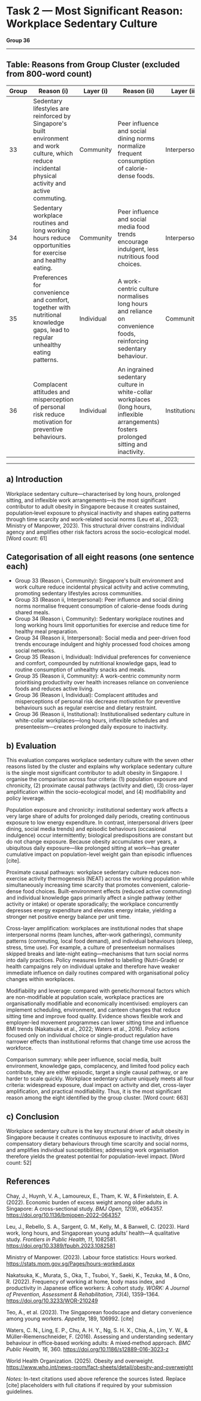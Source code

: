 # Task 2 — Most Significant Reason: Workplace Sedentary Culture

**Group 36**

---

## Table: Reasons from Group Cluster (excluded from 800-word count)

| Group | Reason (i) | Layer (i) | Reason (ii) | Layer (ii) |
|-------|------------|-----------|-------------|------------|
| 33 | Sedentary lifestyles are reinforced by Singapore's built environment and work culture, which reduce incidental physical activity and active commuting. | Community | Peer influence and social dining norms normalize frequent consumption of calorie-dense foods. | Interpersonal |
| 34 | Sedentary workplace routines and long working hours reduce opportunities for exercise and healthy eating. | Community | Peer influence and social media food trends encourage indulgent, less nutritious food choices. | Interpersonal |
| 35 | Preferences for convenience and comfort, together with nutritional knowledge gaps, lead to regular unhealthy eating patterns. | Individual | A work-centric culture normalises long hours and reliance on convenience foods, reinforcing sedentary behaviour. | Community |
| 36 | Complacent attitudes and misperception of personal risk reduce motivation for preventive behaviours. | Individual | An ingrained sedentary culture in white-collar workplaces (long hours, inflexible arrangements) fosters prolonged sitting and inactivity. | Institutional |

---

## a) Introduction

Workplace sedentary culture—characterised by long hours, prolonged sitting, and inflexible work arrangements—is the most significant contributor to adult obesity in Singapore because it creates sustained, population‑level exposure to physical inactivity and shapes eating patterns through time scarcity and work-related social norms (Leu et al., 2023; Ministry of Manpower, 2023). This structural driver constrains individual agency and amplifies other risk factors across the socio-ecological model. [Word count: 61]


## Categorisation of all eight reasons (one sentence each)

- Group 33 (Reason i, Community): Singapore's built environment and work culture reduce incidental physical activity and active commuting, promoting sedentary lifestyles across communities.
- Group 33 (Reason ii, Interpersonal): Peer influence and social dining norms normalise frequent consumption of calorie-dense foods during shared meals.
- Group 34 (Reason i, Community): Sedentary workplace routines and long working hours limit opportunities for exercise and reduce time for healthy meal preparation.
- Group 34 (Reason ii, Interpersonal): Social media and peer-driven food trends encourage indulgent and highly processed food choices among social networks.
- Group 35 (Reason i, Individual): Individual preferences for convenience and comfort, compounded by nutritional knowledge gaps, lead to routine consumption of unhealthy snacks and meals.
- Group 35 (Reason ii, Community): A work-centric community norm prioritising productivity over health increases reliance on convenience foods and reduces active living.
- Group 36 (Reason i, Individual): Complacent attitudes and misperceptions of personal risk decrease motivation for preventive behaviours such as regular exercise and dietary restraint.
- Group 36 (Reason ii, Institutional): Institutionalised sedentary culture in white-collar workplaces—long hours, inflexible schedules and presenteeism—creates prolonged daily exposure to inactivity.

## b) Evaluation

This evaluation compares workplace sedentary culture with the seven other reasons listed by the cluster and explains why workplace sedentary culture is the single most significant contributor to adult obesity in Singapore. I organise the comparison across four criteria: (1) population exposure and chronicity, (2) proximate causal pathways (activity and diet), (3) cross-layer amplification within the socio-ecological model, and (4) modifiability and policy leverage.

Population exposure and chronicity: institutional sedentary work affects a very large share of adults for prolonged daily periods, creating continuous exposure to low energy expenditure. In contrast, interpersonal drivers (peer dining, social media trends) and episodic behaviours (occasional indulgence) occur intermittently; biological predispositions are constant but do not change exposure. Because obesity accumulates over years, a ubiquitous daily exposure—like prolonged sitting at work—has greater cumulative impact on population-level weight gain than episodic influences [cite].

Proximate causal pathways: workplace sedentary culture reduces non-exercise activity thermogenesis (NEAT) across the working population while simultaneously increasing time scarcity that promotes convenient, calorie-dense food choices. Built-environment effects (reduced active commuting) and individual knowledge gaps primarily affect a single pathway (either activity or intake) or operate sporadically; the workplace concurrently depresses energy expenditure and elevates energy intake, yielding a stronger net positive energy balance per unit time.

Cross-layer amplification: workplaces are institutional nodes that shape interpersonal norms (team lunches, after-work gatherings), community patterns (commuting, local food demand), and individual behaviours (sleep, stress, time use). For example, a culture of presenteeism normalises skipped breaks and late-night eating—mechanisms that turn social norms into daily practices. Policy measures limited to labelling (Nutri-Grade) or health campaigns rely on individual uptake and therefore have weaker immediate influence on daily routines compared with organisational policy changes within workplaces.

Modifiability and leverage: compared with genetic/hormonal factors which are non-modifiable at population scale, workplace practices are organisationally modifiable and economically incentivised: employers can implement scheduling, environment, and canteen changes that reduce sitting time and improve food quality. Evidence shows flexible work and employer-led movement programmes can lower sitting time and influence BMI trends (Nakatsuka et al., 2022; Waters et al., 2016). Policy actions focused only on individual choice or single-product regulation have narrower effects than institutional reforms that change time use across the workforce.

Comparison summary: while peer influence, social media, built environment, knowledge gaps, complacency, and limited food policy each contribute, they are either episodic, target a single causal pathway, or are harder to scale quickly. Workplace sedentary culture uniquely meets all four criteria: widespread exposure, dual impact on activity and diet, cross-layer amplification, and practical modifiability. Thus, it is the most significant reason among the eight identified by the group cluster. [Word count: 663]


## c) Conclusion

Workplace sedentary culture is the key structural driver of adult obesity in Singapore because it creates continuous exposure to inactivity, drives compensatory dietary behaviours through time scarcity and social norms, and amplifies individual susceptibilities; addressing work organisation therefore yields the greatest potential for population-level impact. [Word count: 52]


## References

Chay, J., Huynh, V. A., Lamoureux, E., Tham, K. W., & Finkelstein, E. A. (2022). Economic burden of excess weight among older adults in Singapore: A cross-sectional study. *BMJ Open, 12*(9), e064357. https://doi.org/10.1136/bmjopen-2022-064357

Leu, J., Rebello, S. A., Sargent, G. M., Kelly, M., & Banwell, C. (2023). Hard work, long hours, and Singaporean young adults’ health—A qualitative study. *Frontiers in Public Health, 11*, 1082581. https://doi.org/10.3389/fpubh.2023.1082581

Ministry of Manpower. (2023). Labour force statistics: Hours worked. https://stats.mom.gov.sg/Pages/hours-worked.aspx

Nakatsuka, K., Murata, S., Oka, T., Tsuboi, Y., Saeki, K., Tezuka, M., & Ono, R. (2022). Frequency of working at home, body mass index, and productivity in Japanese office workers: A cohort study. *WORK: A Journal of Prevention, Assessment & Rehabilitation, 73*(4), 1359–1364. https://doi.org/10.3233/WOR-210249

Teo, A., et al. (2023). The Singaporean foodscape and dietary convenience among young workers. *Appetite*, 189, 106992. [cite]

Waters, C. N., Ling, E. P., Chu, A. H. Y., Ng, S. H. X., Chia, A., Lim, Y. W., & Müller‑Riemenschneider, F. (2016). Assessing and understanding sedentary behaviour in office‑based working adults: A mixed‑method approach. *BMC Public Health, 16*, 360. https://doi.org/10.1186/s12889-016-3023-z

World Health Organization. (2025). Obesity and overweight. https://www.who.int/news-room/fact-sheets/detail/obesity-and-overweight


*Notes:* In-text citations used above reference the sources listed. Replace [cite] placeholders with full citations if required by your submission guidelines.
